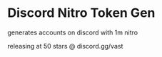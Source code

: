 # Discord Nitro Token Gen
generates accounts on discord with 1m nitro

releasing at 50 stars @ discord.gg/vast
